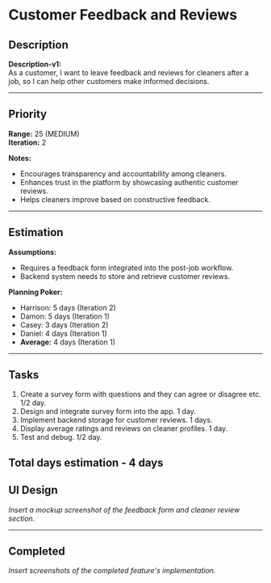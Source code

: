 # Customer Feedback and Reviews

## Description
**Description-v1:**  
As a customer, I want to leave feedback and reviews for cleaners after a job, so I can help other customers make informed decisions.

---

## Priority
**Range:** 25 (MEDIUM)  
**Iteration:** 2 

**Notes:**  
- Encourages transparency and accountability among cleaners.  
- Enhances trust in the platform by showcasing authentic customer reviews.  
- Helps cleaners improve based on constructive feedback.

---

## Estimation
**Assumptions:**  
- Requires a feedback form integrated into the post-job workflow.  
- Backend system needs to store and retrieve customer reviews.  

**Planning Poker:**  
- Harrison: 5 days (Iteration 2)  
- Damon: 5 days (Iteration 1)  
- Casey: 3 days (Iteration 2)  
- Daniel: 4 days (Iteration 1)  
- **Average:** 4 days (Iteration 1)   

---

## Tasks
1. Create a survey form with questions and they can agree or disagree etc. 1/2 day.
2. Design and integrate survey form into the app. 1 day.  
3. Implement backend storage for customer reviews. 1 days.  
4. Display average ratings and reviews on cleaner profiles. 1 day.
5. Test and debug. 1/2 day.

Total days estimation - 4 days
---

## UI Design
*Insert a mockup screenshot of the feedback form and cleaner review section.*

---

## Completed
*Insert screenshots of the completed feature's implementation.*
